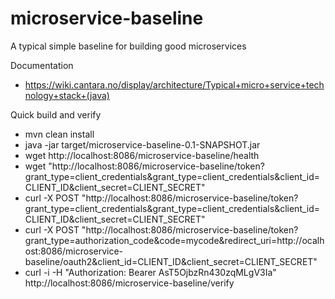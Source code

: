 # microservice-baseline

A typical simple baseline for building good microservices


Documentation
* https://wiki.cantara.no/display/architecture/Typical+micro+service+technology+stack+(java)


Quick build and verify
* mvn clean install
* java -jar target/microservice-baseline-0.1-SNAPSHOT.jar
* wget http://localhost:8086/microservice-baseline/health
* wget "http://localhost:8086/microservice-baseline/token?grant_type=client_credentials&grant_type=client_credentials&client_id=CLIENT_ID&client_secret=CLIENT_SECRET"
* curl -X POST "http://localhost:8086/microservice-baseline/token?grant_type=client_credentials&grant_type=client_credentials&client_id=CLIENT_ID&client_secret=CLIENT_SECRET"
* curl -X POST "http://localhost:8086/microservice-baseline/token?grant_type=authorization_code&code=mycode&redirect_uri=http://ocalhost:8086/microservice-baseline/oauth2&client_id=CLIENT_ID&client_secret=CLIENT_SECRET"
* curl -i -H "Authorization: Bearer AsT5OjbzRn430zqMLgV3Ia" http://localhost:8086/microservice-baseline/verify

